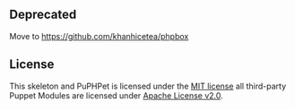 ## Deprecated

Move to https://github.com/khanhicetea/phpbox

## License
This skeleton and PuPHPet is licensed under the [MIT license](http://opensource.org/licenses/mit-license.php) all third-party Puppet
Modules are licensed under [Apache License v2.0](http://www.apache.org/licenses/LICENSE-2.0).


